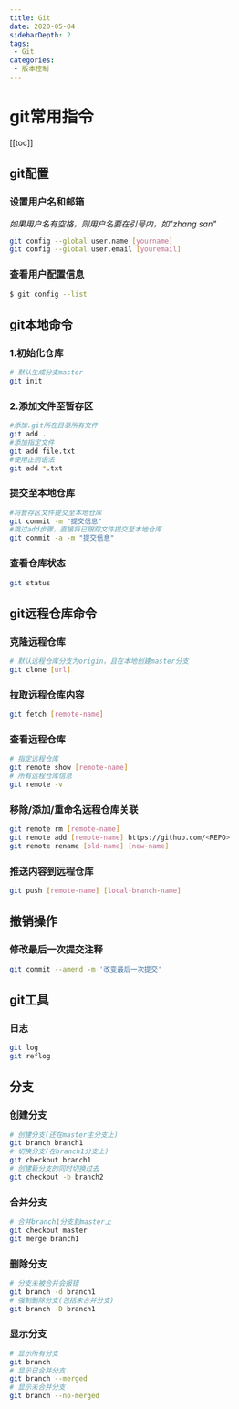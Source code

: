 ```yaml
---
title: Git
date: 2020-05-04
sidebarDepth: 2
tags:
 - Git
categories:
 - 版本控制
---
```


# git常用指令
[[toc]]
## git配置
### 设置用户名和邮箱
*如果用户名有空格，则用户名要在引号内，如"zhang san"*
```sh
git config --global user.name [yourname]
git config --global user.email [youremail]
```
### 查看用户配置信息
```sh
$ git config --list
```
## git本地命令
### 1.初始化仓库
```sh
# 默认生成分支master
git init
```
### 2.添加文件至暂存区
```sh
#添加.git所在目录所有文件
git add .
#添加指定文件
git add file.txt
#使用正则语法
git add *.txt
```
### 提交至本地仓库
```sh
#将暂存区文件提交至本地仓库
git commit -m "提交信息"
#跳过add步骤，直接将已跟踪文件提交至本地仓库
git commit -a -m "提交信息"
```
### 查看仓库状态
```sh
git status
```
## git远程仓库命令 
### 克隆远程仓库
```sh
# 默认远程仓库分支为origin，且在本地创建master分支
git clone [url]
```
### 拉取远程仓库内容
```sh
git fetch [remote-name]
```
### 查看远程仓库
```sh
# 指定远程仓库
git remote show [remote-name]
# 所有远程仓库信息
git remote -v
```
### 移除/添加/重命名远程仓库关联
```sh
git remote rm [remote-name]
git remote add [remote-name] https://github.com/<REPO>
git remote rename [old-name] [new-name]
```
### 推送内容到远程仓库
```sh
git push [remote-name] [local-branch-name]
```

## 撤销操作
### 修改最后一次提交注释
```sh
git commit --amend -m '改变最后一次提交'
```
## git工具
### 日志
```sh
git log
git reflog
```
## 分支
### 创建分支
```sh
# 创建分支(还在master主分支上)
git branch branch1
# 切换分支(在branch1分支上)
git checkout branch1
# 创建新分支的同时切换过去
git checkout -b branch2
```
### 合并分支
```sh
# 合并branch1分支到master上
git checkout master
git merge branch1
```
### 删除分支
```sh
# 分支未被合并会报错
git branch -d branch1
# 强制删除分支(包括未合并分支)
git branch -D branch1
```
### 显示分支
```sh
# 显示所有分支
git branch
# 显示已合并分支
git branch --merged
# 显示未合并分支
git branch --no-merged
```


